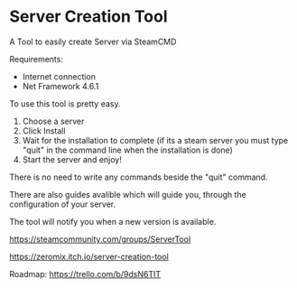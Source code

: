 # Server Creation Tool
A Tool to easily create Server via SteamCMD

Requirements:
- Internet connection
- Net Framework 4.6.1

To use this tool is pretty easy.

1. Choose a server
2. Click Install
3. Wait for the installation to complete (if its a steam server you must type "quit" in the command line when the installation is done)
4. Start the server and enjoy!

There is no need to write any commands beside the "quit" command.

There are also guides avalible which will guide you, through the configuration of your server.

The tool will notify you when a new version is available.

https://steamcommunity.com/groups/ServerTool

https://zeromix.itch.io/server-creation-tool

Roadmap:
https://trello.com/b/9dsN6TIT
